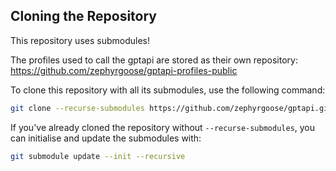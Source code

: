 ## Cloning the Repository

This repository uses submodules!

The profiles used to call the gptapi are stored as their own repository: https://github.com/zephyrgoose/gptapi-profiles-public

To clone this repository with all its submodules, use the following command:

```bash
git clone --recurse-submodules https://github.com/zephyrgoose/gptapi.git
```

If you've already cloned the repository without `--recurse-submodules`, you can initialise and update the submodules with:
```bash
git submodule update --init --recursive
```
